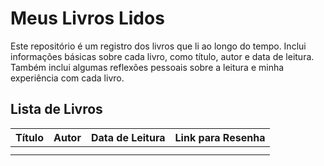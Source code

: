 # Meus Livros Lidos
Este repositório é um registro dos livros que li ao longo do tempo. Inclui informações básicas sobre cada livro, como título, autor e data de leitura. Também inclui algumas reflexões pessoais sobre a leitura e minha experiência com cada livro.
## Lista de Livros
|Título|Autor|Data de Leitura	|Link para Resenha|
|------|-----|----------------|-----------------|
|      |     |                |                 |
|      |     |                |                 |
